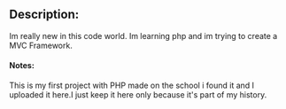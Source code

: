 ## Description:
Im really new in this code world. Im learning php and im trying to create a MVC Framework.
#### Notes:
This is my first project with PHP made on the school i found it and I uploaded it here.I just keep it here only because it's part of my history.
